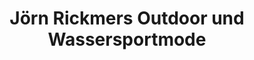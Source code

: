 ---
title: "Jörn Rickmers Outdoor und Wassersportmode"
url: /helgoland/joern-rickmers-outdoor-und-wassersportmode/
shop: Kleidung
---